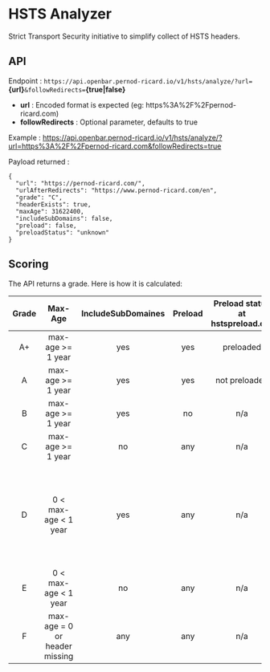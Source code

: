 # HSTS Analyzer
Strict Transport Security initiative to simplify collect of HSTS headers.

## API
Endpoint : `https://api.openbar.pernod-ricard.io/v1/hsts/analyze/?url=`**{url}**`&followRedirects=`**{true|false}**
- **url** : Encoded format is expected (eg: https%3A%2F%2Fpernod-ricard.com)
- **followRedirects** : Optional parameter, defaults to true

Example : 
<https://api.openbar.pernod-ricard.io/v1/hsts/analyze/?url=https%3A%2F%2Fpernod-ricard.com&followRedirects=true>

Payload returned :
```
{
  "url": "https://pernod-ricard.com/",
  "urlAfterRedirects": "https://www.pernod-ricard.com/en",
  "grade": "C",
  "headerExists": true,
  "maxAge": 31622400,
  "includeSubDomains": false,
  "preload": false,
  "preloadStatus": "unknown"
}
```

## Scoring
The API returns a grade. Here is how it is calculated:

| Grade  | Max-Age                        | IncludeSubDomaines  | Preload  | Preload status at <br> hstspreload.org  | Comment |
|:------:|:------------------------------:|:-------------------:|:--------:|:---------------------------------------:|:--------|
| A+     | max-age >= 1 year              | yes                 | yes      | preloaded                               |         |
| A      | max-age >= 1 year              | yes                 | yes      | not preloaded                           |         |
| B      | max-age >= 1 year              | yes                 | no       | n/a                                     |         |
| C      | max-age >= 1 year              | no                  | any      | n/a                                     |         |
| D      | 0 < max-age < 1 year           | yes                 | any      | n/a                                     | if max-age < 1 year preloading is anyway useless because a prerequisite is to have max-age >= 1 year|
| E      | 0 < max-age < 1 year           | no                  | any      | n/a                                     |         |
| F      | max-age = 0 or header missing  | any                 | any      | n/a                                     |         |


